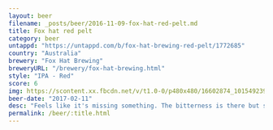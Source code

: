 ```yaml
---
layout: beer
filename: _posts/beer/2016-11-09-fox-hat-red-pelt.md
title: Fox hat red pelt
category: beer
untappd: "https://untappd.com/b/fox-hat-brewing-red-pelt/1772685"
country: "Australia"
brewery: "Fox Hat Brewing"
breweryURL: "/brewery/fox-hat-brewing.html"
style: "IPA - Red"
score: 6
img: https://scontent.xx.fbcdn.net/v/t1.0-0/p480x480/16602874_10154923951953745_7354285082881268208_n.jpg?_nc_cat=105&_nc_ht=scontent.xx&oh=6f6a143e66f086b383da9a1b4567b884&oe=5D38B529
beer-date: "2017-02-11"
desc: "Feels like it's missing something. The bitterness is there but sadly no great flavour behind that. Really high levels of sediment as well. A rare miss from fox hat"
permalink: /beer/:title.html
---
```

